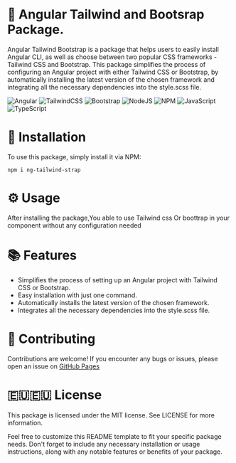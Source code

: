 # :jack_o_lantern: Angular Tailwind and Bootsrap Package.
Angular Tailwind Bootstrap is a package that helps users to easily install Angular CLI, as well as choose between two popular CSS frameworks - Tailwind CSS and Bootstrap. This package simplifies the process of configuring an Angular project with either Tailwind CSS or Bootstrap, by automatically installing the latest version of the chosen framework and integrating all the necessary dependencies into the style.scss file.

![Angular](https://img.shields.io/badge/angular-%23DD0031.svg?style=for-the-badge&logo=angular&logoColor=white)
![TailwindCSS](https://img.shields.io/badge/tailwindcss-%2338B2AC.svg?style=for-the-badge&logo=tailwind-css&logoColor=white)
![Bootstrap](https://img.shields.io/badge/bootstrap-%23563D7C.svg?style=for-the-badge&logo=bootstrap&logoColor=white)
![NodeJS](https://img.shields.io/badge/node.js-6DA55F?style=for-the-badge&logo=node.js&logoColor=white)
![NPM](https://img.shields.io/badge/NPM-%23CB3837.svg?style=for-the-badge&logo=npm&logoColor=white)
![JavaScript](https://img.shields.io/badge/javascript-%23323330.svg?style=for-the-badge&logo=javascript&logoColor=%23F7DF1E)
![TypeScript](https://img.shields.io/badge/typescript-%23007ACC.svg?style=for-the-badge&logo=typescript&logoColor=white)

# :wrench: Installation
To use this package, simply install it via NPM:
```
npm i ng-tailwind-strap

```

# :gear: Usage
After installing the package,You able to use Tailwind css Or boottrap in your component without any configuration
needed

# :books: Features
+ Simplifies the process of setting up an Angular project with Tailwind CSS or Bootstrap.
+ Easy installation with just one command.
+ Automatically installs the latest version of the chosen framework.
+ Integrates all the necessary dependencies into the style.scss file.

# :nazar_amulet: Contributing
Contributions are welcome! If you encounter any bugs or issues, please open an issue on [GitHub Pages](https://github.com/Gharib84/Ng-Tailwind)

# :eu::european_union: License
This package is licensed under the MIT license. See LICENSE for more information.

Feel free to customize this README template to fit your specific package needs. Don't forget to include any necessary installation or usage instructions, along with any notable features or benefits of your package.